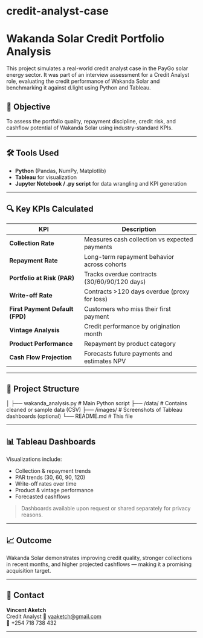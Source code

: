# credit-analyst-case
# Wakanda Solar Credit Portfolio Analysis

This project simulates a real-world credit analyst case in the PayGo solar energy sector. It was part of an interview assessment for a Credit Analyst role, evaluating the credit performance of Wakanda Solar and benchmarking it against d.light using Python and Tableau.

## 🧠 Objective

To assess the portfolio quality, repayment discipline, credit risk, and cashflow potential of Wakanda Solar using industry-standard KPIs.

---

## 🛠️ Tools Used

- **Python** (Pandas, NumPy, Matplotlib)
- **Tableau** for visualization
- **Jupyter Notebook / .py script** for data wrangling and KPI generation

---

## 🔍 Key KPIs Calculated

| KPI | Description |
|-----|-------------|
| **Collection Rate** | Measures cash collection vs expected payments |
| **Repayment Rate** | Long-term repayment behavior across cohorts |
| **Portfolio at Risk (PAR)** | Tracks overdue contracts (30/60/90/120 days) |
| **Write-off Rate** | Contracts >120 days overdue (proxy for loss) |
| **First Payment Default (FPD)** | Customers who miss their first payment |
| **Vintage Analysis** | Credit performance by origination month |
| **Product Performance** | Repayment by product category |
| **Cash Flow Projection** | Forecasts future payments and estimates NPV |

---

## 📁 Project Structure

│
├── wakanda_analysis.py # Main Python script
├── /data/ # Contains cleaned or sample data (CSV)
├── /images/ # Screenshots of Tableau dashboards (optional)
└── README.md # This file



---

## 📊 Tableau Dashboards

Visualizations include:
- Collection & repayment trends
- PAR trends (30, 60, 90, 120)
- Write-off rates over time
- Product & vintage performance
- Forecasted cashflows

> Dashboards available upon request or shared separately for privacy reasons.

---

## 📈 Outcome

Wakanda Solar demonstrates improving credit quality, stronger collections in recent months, and higher projected cashflows — making it a promising acquisition target.

---

## 🤝 Contact

**Vincent Aketch**  
Credit Analyst
📧 vaaketch@gmail.com  
📱 +254 718 738 432

---
